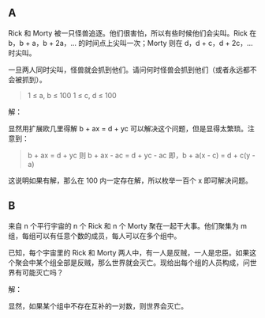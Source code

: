 ## A

Rick 和 Morty 被一只怪兽追逐。他们很害怕，所以有些时候他们会尖叫。Rick 在 b，b + a，b + 2a，... 的时间点上尖叫一次；Morty 则在 d，d + c，d + 2c，... 时尖叫。

一旦两人同时尖叫，怪兽就会抓到他们。请问何时怪兽会抓到他们（或者永远都不会被抓到）。

> 1 &le; a, b &le; 100
> 1 &le; c, d &le; 100

解：

显然用扩展欧几里得解 b + ax = d + yc 可以解决这个问题，但是显得太繁琐。注意到：

> b + ax = d + yc 则 b + ax - ac = d + yc - ac
> 即，b + a(x - c) = d + c(y - a)

这说明如果有解，那么在 100 内一定存在解，所以枚举一百个 x 即可解决问题。

## B

来自 n 个平行宇宙的 n 个 Rick 和 n 个 Morty 聚在一起干大事。他们聚集为 m 组，每组可以有任意个数的成员，每人可以在多个组中。

已知，每个宇宙里的 Rick 和 Morty 两人中，有一人是反贼，一人是忠臣。如果这个聚会中某个组全部是反贼，那么世界就会灭亡。现给出每个组的人员构成，问世界有可能灭亡吗？

解：

显然，如果某个组中不存在互补的一对数，则世界会灭亡。
